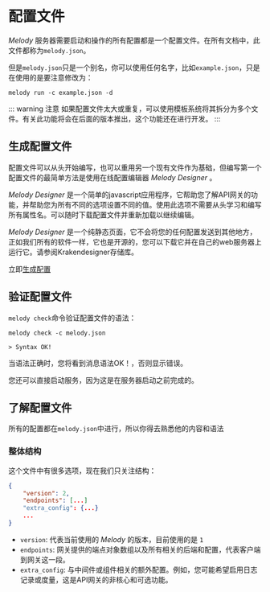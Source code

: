 # 配置文件

_Melody_ 服务器需要启动和操作的所有配置都是一个配置文件。在所有文档中，此文件都称为`melody.json`。

但是`melody.json`只是一个别名，你可以使用任何名字，比如`example.json`，只是在使用的是要注意修改为：
```shell
melody run -c example.json -d
```
::: warning 注意
如果配置文件太大或重复，可以使用模板系统将其拆分为多个文件。有关此功能将会在后面的版本推出，这个功能还在进行开发。
:::

## 生成配置文件

配置文件可以从头开始编写，也可以重用另一个现有文件作为基础，但编写第一个配置文件的最简单方法是使用在线配置编辑器 _Melody Designer_ 。

_Melody Designer_ 是一个简单的javascript应用程序，它帮助您了解API网关的功能，并帮助您为所有不同的选项设置不同的值。使用此选项不需要从头学习和编写所有属性名。可以随时下载配置文件并重新加载以继续编辑。

_Melody Designer_ 是一个纯静态页面，它不会将您的任何配置发送到其他地方，正如我们所有的软件一样，它也是开源的，您可以下载它并在自己的web服务器上运行它。请参阅Krakendesigner存储库。

立即[生成配置](https://github.com/granty1/melody)

## 验证配置文件

`melody check`命令验证配置文件的语法：
```shell
melody check -c melody.json

> Syntax OK!
```

当语法正确时，您将看到消息语法OK！，否则显示错误。

您还可以直接启动服务，因为这是在服务器启动之前完成的。

## 了解配置文件

所有的配置都在`melody.json`中进行，所以你得去熟悉他的内容和语法

### 整体结构

这个文件中有很多选项，现在我们只关注结构：
```json
{
    "version": 2,
    "endpoints": [...]
    "extra_config": {...}
    ...
}
```

- `version`: 代表当前使用的 _Melody_ 的版本，目前使用的是 `1`
- `endpoints`: 网关提供的端点对象数组以及所有相关的后端和配置，代表客户端到网关这一段。
- `extra_config`: 与中间件或组件相关的额外配置。例如，您可能希望启用日志记录或度量，这是API网关的非核心和可选功能。